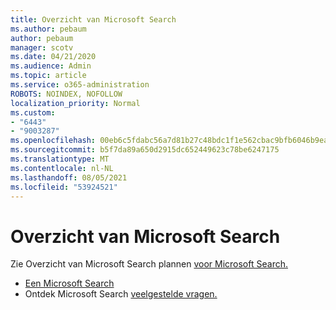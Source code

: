 ```yaml
---
title: Overzicht van Microsoft Search
ms.author: pebaum
author: pebaum
manager: scotv
ms.date: 04/21/2020
ms.audience: Admin
ms.topic: article
ms.service: o365-administration
ROBOTS: NOINDEX, NOFOLLOW
localization_priority: Normal
ms.custom:
- "6443"
- "9003287"
ms.openlocfilehash: 00eb6c5fdabc56a7d81b27c48bdc1f1e562cbac9bfb6046b9ea7c2c0f4920800
ms.sourcegitcommit: b5f7da89a650d2915dc652449623c78be6247175
ms.translationtype: MT
ms.contentlocale: nl-NL
ms.lasthandoff: 08/05/2021
ms.locfileid: "53924521"
---
```

# <a name="overview-of-microsoft-search"></a>Overzicht van Microsoft Search

Zie Overzicht van Microsoft Search plannen [voor Microsoft Search.](https://docs.microsoft.com/microsoftsearch/overview-microsoft-search)

- [Een Microsoft Search](https://docs.microsoft.com/microsoftsearch/setup-microsoft-search)
- Ontdek Microsoft Search [veelgestelde vragen.](https://docs.microsoft.com/microsoftsearch/faqs)
